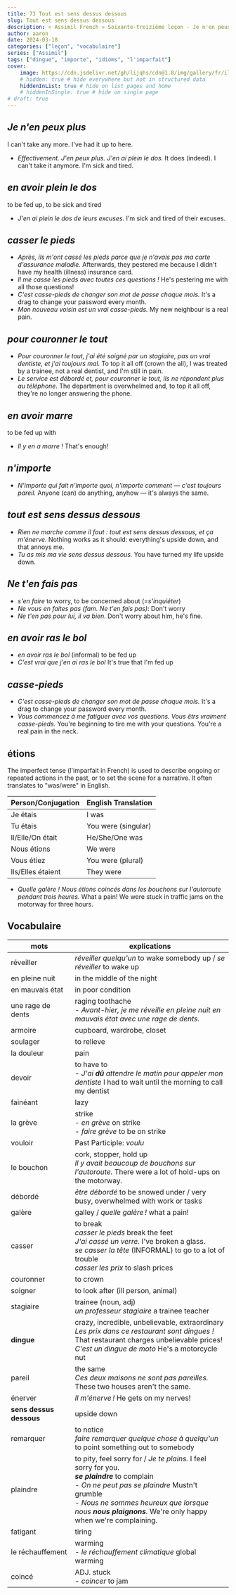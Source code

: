 ```yaml
---
title: 73 Tout est sens dessus dessous
slug: Tout est sens dessus dessous
description: « Assimil French » Soixante-treizième leçon - Je n'en peux plus !
author: aaron
date: 2024-03-18
categories: ["leçon", "vocabulaire"]
series: ["Assimil"]
tags: ["dingue", "importe", "idioms", "l'imparfait"]
cover: 
    image: https://cdn.jsdelivr.net/gh/lijqhs/cdn@1.8/img/gallery/fr/ilnur-kalimullin-ZtdNFSpugQE-unsplash.jpg
    # hidden: true # hide everywhere but not in structured data
    hiddenInList: true # hide on list pages and home
    # hiddenInSingle: true # hide on single page
# draft: true
---
```


## *Je n'en peux plus*

I can't take any more. I've had it up to here.

- *Effectivement. J'en peux plus. J'en ai plein le dos.* It does (indeed). I can't take it anymore. I'm sick and tired.


## *en avoir plein le dos*

to be fed up, to be sick and tired

- *J'en ai plein le dos de leurs excuses.* I'm sick and tired of their excuses.

## *casser le pieds*

- *Après, ils m'ont cassé les pieds parce que je n'avais pas ma carte d'assurance maladie.* Afterwards, they pestered me because I didn't have my health (illness) insurance card.
- *Il me casse les pieds avec toutes ces questions !* He's pestering me with all those questions!
- *C'est casse-pieds de changer son mot de passe chaque mois.* It's a drag to change your password every month.
- *Mon nouveau voisin est un vrai casse-pieds.* My new neighbour is a real pain.

## *pour couronner le tout*

- *Pour couronner le tout, j'ai été soigné par un stagiaire, pas un vrai dentiste, et j'ai toujours mal.* To top it all off (crown the all), I was treated by a trainee, not a real dentist, and I'm still in pain.
- *Le service est débordé et, pour couronner le tout, ils ne répondent plus au téléphone.* The department is overwhelmed and, to top it all off, they're no longer answering the phone.

## *en avoir marre*

to be fed up with

- *Il y en a marre !* That's enough!

## *n'importe*

- *N'importe qui fait n'importe quoi, n'importe comment — c'est toujours pareil.* Anyone (can) do anything, anyhow — it's always the same. 

## *tout est sens dessus dessous*

- *Rien ne marche comme il faut : tout est sens dessus dessous, et ça m'énerve.* Nothing works as it should: everything's upside down, and that annoys me.
- *Tu as mis ma vie sens dessus dessous.* You have turned my life upside down.

## *Ne t'en fais pas*

- *s'en faire* to worry, to be concerned about (=*s'inquiéter*)
- *Ne vous en faites pas (fam. Ne t'en fais pas)*: Don't worry
- *Ne t'en pas pour lui, il va bien.* Don't worry about him, he's fine.

## *en avoir ras le bol*

- *en avoir ras le bol* (informal) to be fed up
- *C'est vrai que j'en ai ras le bol* It's true that I'm fed up

## *casse-pieds*

- *C'est casse-pieds de changer son mot de passe chaque mois.* It's a drag to change your password every month.
- *Vous commencez à me fatiguer avec vos questions. Vous êtrs vraiment casse-pieds.* You're beginning to tire me with your questions. You're a real pain in the neck.

## étions

The imperfect tense (l'imparfait in French) is used to describe ongoing or repeated actions in the past, or to set the scene for a narrative. It often translates to "was/were" in English.

| Person/Conjugation | English Translation |
|--------------------|---------------------|
| Je étais           | I was               |
| Tu étais           | You were (singular) |
| Il/Elle/On était   | He/She/One was      |
| Nous étions        | We were             |
| Vous étiez         | You were (plural)   |
| Ils/Elles étaient  | They were           |

- *Quelle galère ! Nous étions coincés dans les bouchons sur l'autoroute pendant trois heures.* What a pain! We were stuck in traffic jams on the motorway for three hours.

## Vocabulaire

| mots | explications |
| ---- | ---- | 
| réveiller | *réveiller quelqu'un* to wake somebody up / *se réveiller* to wake up | 
| en pleine nuit | in the middle of the night |
| en mauvais état | in poor condition |
| une rage de dents | raging toothache </br> - *Avant-hier, je me réveille en pleine nuit en mauvais état avec une rage de dents.* | 
| armoire | cupboard, wardrobe, closet |
| soulager | to relieve |
| la douleur | pain | 
| devoir | to have to </br> - *J'ai **dû** attendre le matin pour appeler mon dentiste* I had to wait until the morning to call my dentist |
| fainéant | lazy |
| la grève | strike </br> - *en grève* on strike </br> - *faire grève* to be on strike |
| vouloir | Past Participle: *voulu* |
| le bouchon | cork, stopper, hold up </br> *Il y avait beaucoup de bouchons sur l'autoroute.* There were a lot of hold-ups on the motorway. |
| débordé | *être débordé* to be snowed under / very busy, overwhelmed with work or tasks |
| galère | galley / *quelle galère !* what a pain! |
| casser | to break </br> *casser le pieds* break the feet </br> *J'ai cassé un verre.* I've broken a glass. </br> *se casser la tête* (INFORMAL) to go to a lot of trouble </br> *casser les prix* to slash prices | 
| couronner | to crown |
| soigner | to look after (ill person, animal) |
| stagiaire | trainee (noun, adj) </br> *un professeur stagiaire* a trainee teacher |
| **dingue** | crazy, incredible, unbelievable, extraordinary </br> *Les prix dans ce restaurant sont dingues !* That restaurant charges unbelievable prices! </br> *C'est un dingue de moto* He's a motorcycle nut | 
| pareil | the same </br> *Ces deux maisons ne sont pas pareilles.* These two houses aren't the same. |
| énerver | *Il m'énerve !* He gets on my nerves! |
| **sens dessus dessous** | upside down |
| remarquer | to notice </br> *faire remarquer quelque chose à quelqu'un* to point something out to somebody |
| plaindre| to pity, feel sorry for / *Je te plains.* I feel sorry for you. </br> ***se plaindre*** to complain </br> - *On ne peut pas se plaindre* Mustn't grumble </br> - *Nous ne sommes heureux que lorsque nous **nous plaignons**.* We're only happy when we're complaining. |
| fatigant | tiring |
| le réchauffement | warming <br> - *le réchauffement climatique* global warming |
| coincé | ADJ. stuck <br> - *coincer* to jam |